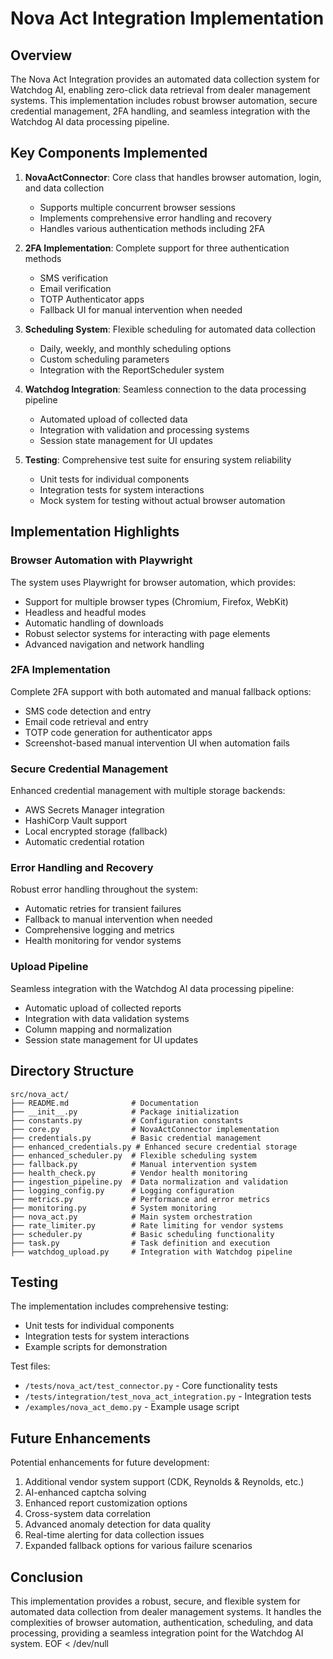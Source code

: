 # Nova Act Integration Implementation

## Overview

The Nova Act Integration provides an automated data collection system for Watchdog AI, enabling zero-click data retrieval from dealer management systems. This implementation includes robust browser automation, secure credential management, 2FA handling, and seamless integration with the Watchdog AI data processing pipeline.

## Key Components Implemented

1. **NovaActConnector**: Core class that handles browser automation, login, and data collection
   - Supports multiple concurrent browser sessions
   - Implements comprehensive error handling and recovery
   - Handles various authentication methods including 2FA

2. **2FA Implementation**: Complete support for three authentication methods
   - SMS verification
   - Email verification
   - TOTP Authenticator apps
   - Fallback UI for manual intervention when needed

3. **Scheduling System**: Flexible scheduling for automated data collection
   - Daily, weekly, and monthly scheduling options
   - Custom scheduling parameters
   - Integration with the ReportScheduler system

4. **Watchdog Integration**: Seamless connection to the data processing pipeline
   - Automated upload of collected data
   - Integration with validation and processing systems
   - Session state management for UI updates

5. **Testing**: Comprehensive test suite for ensuring system reliability
   - Unit tests for individual components
   - Integration tests for system interactions
   - Mock system for testing without actual browser automation

## Implementation Highlights

### Browser Automation with Playwright

The system uses Playwright for browser automation, which provides:
- Support for multiple browser types (Chromium, Firefox, WebKit)
- Headless and headful modes
- Automatic handling of downloads
- Robust selector systems for interacting with page elements
- Advanced navigation and network handling

### 2FA Implementation

Complete 2FA support with both automated and manual fallback options:
- SMS code detection and entry
- Email code retrieval and entry
- TOTP code generation for authenticator apps
- Screenshot-based manual intervention UI when automation fails

### Secure Credential Management

Enhanced credential management with multiple storage backends:
- AWS Secrets Manager integration
- HashiCorp Vault support
- Local encrypted storage (fallback)
- Automatic credential rotation

### Error Handling and Recovery

Robust error handling throughout the system:
- Automatic retries for transient failures
- Fallback to manual intervention when needed
- Comprehensive logging and metrics
- Health monitoring for vendor systems

### Upload Pipeline

Seamless integration with the Watchdog AI data processing pipeline:
- Automatic upload of collected reports
- Integration with data validation systems
- Column mapping and normalization
- Session state management for UI updates

## Directory Structure

```
src/nova_act/
├── README.md              # Documentation
├── __init__.py            # Package initialization
├── constants.py           # Configuration constants
├── core.py                # NovaActConnector implementation
├── credentials.py         # Basic credential management
├── enhanced_credentials.py # Enhanced secure credential storage
├── enhanced_scheduler.py  # Flexible scheduling system
├── fallback.py            # Manual intervention system
├── health_check.py        # Vendor health monitoring
├── ingestion_pipeline.py  # Data normalization and validation
├── logging_config.py      # Logging configuration
├── metrics.py             # Performance and error metrics
├── monitoring.py          # System monitoring
├── nova_act.py            # Main system orchestration
├── rate_limiter.py        # Rate limiting for vendor systems
├── scheduler.py           # Basic scheduling functionality
├── task.py                # Task definition and execution
├── watchdog_upload.py     # Integration with Watchdog pipeline
```

## Testing

The implementation includes comprehensive testing:
- Unit tests for individual components
- Integration tests for system interactions
- Example scripts for demonstration

Test files:
- `/tests/nova_act/test_connector.py` - Core functionality tests
- `/tests/integration/test_nova_act_integration.py` - Integration tests
- `/examples/nova_act_demo.py` - Example usage script

## Future Enhancements

Potential enhancements for future development:
1. Additional vendor system support (CDK, Reynolds & Reynolds, etc.)
2. AI-enhanced captcha solving
3. Enhanced report customization options
4. Cross-system data correlation
5. Advanced anomaly detection for data quality
6. Real-time alerting for data collection issues
7. Expanded fallback options for various failure scenarios

## Conclusion

This implementation provides a robust, secure, and flexible system for automated data collection from dealer management systems. It handles the complexities of browser automation, authentication, scheduling, and data processing, providing a seamless integration point for the Watchdog AI system.
EOF < /dev/null